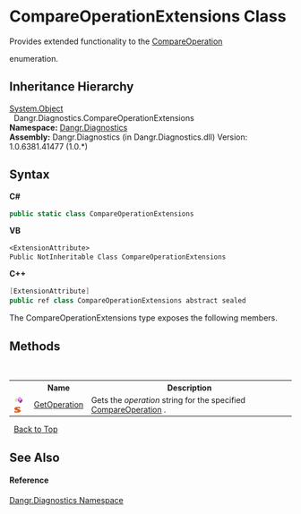 # CompareOperationExtensions Class
 


Provides extended functionality to the <a href="T_Dangr_Diagnostics_CompareOperation">CompareOperation</a>

enumeration.



## Inheritance Hierarchy
<a href="http://msdn2.microsoft.com/en-us/library/e5kfa45b" target="_blank">System.Object</a><br />&nbsp;&nbsp;Dangr.Diagnostics.CompareOperationExtensions<br />
**Namespace:**&nbsp;<a href="N_Dangr_Diagnostics">Dangr.Diagnostics</a><br />**Assembly:**&nbsp;Dangr.Diagnostics (in Dangr.Diagnostics.dll) Version: 1.0.6381.41477 (1.0.*)

## Syntax

**C#**<br />
``` C#
public static class CompareOperationExtensions
```

**VB**<br />
``` VB
<ExtensionAttribute>
Public NotInheritable Class CompareOperationExtensions
```

**C++**<br />
``` C++
[ExtensionAttribute]
public ref class CompareOperationExtensions abstract sealed
```

The CompareOperationExtensions type exposes the following members.


## Methods
&nbsp;<table><tr><th></th><th>Name</th><th>Description</th></tr><tr><td>![Public method](media/pubmethod.gif "Public method")![Static member](media/static.gif "Static member")</td><td><a href="M_Dangr_Diagnostics_CompareOperationExtensions_GetOperation">GetOperation</a></td><td>
Gets the *operation* string for the specified <a href="T_Dangr_Diagnostics_CompareOperation">CompareOperation</a> .</td></tr></table>&nbsp;
<a href="#compareoperationextensions-class">Back to Top</a>

## See Also


#### Reference
<a href="N_Dangr_Diagnostics">Dangr.Diagnostics Namespace</a><br />